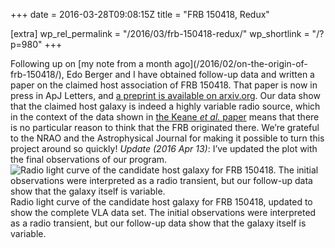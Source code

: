 +++
date = 2016-03-28T09:08:15Z
title = "FRB 150418, Redux"

[extra]
wp_rel_permalink = "/2016/03/frb-150418-redux/"
wp_shortlink = "/?p=980"
+++

Following up on [my note from a month ago](/2016/02/on-the-origin-of-
frb-150418/), Edo Berger and I have obtained follow-up data and written a
paper on the claimed host association of FRB 150418. That paper is now in
press in ApJ Letters, and [a preprint is available on
arxiv.org](http://arxiv.org/abs/1602.08434v3). Our data show that the claimed
host galaxy is indeed a highly variable radio source, which in the context of
the data shown in [the Keane _et al._
paper](http://dx.doi.org/10.1038/nature17140) means that there is no
particular reason to think that the FRB originated there. We’re grateful to
the NRAO and the Astrophysical Journal for making it possible to turn this
project around so quickly!  _Update (2016 Apr 13)_: I’ve updated the plot with
the final observations of our program.  ![Radio light curve of the candidate
host galaxy for FRB 150418. The initial observations were interpreted as a
radio transient, but our follow-up data show that the galaxy itself is
variable.](/wp/wp-content/uploads/2016/03/lcs_constant_linear-1.png)  Radio
light curve of the candidate host galaxy for FRB 150418, updated to show the
complete VLA data set. The initial observations were interpreted as a radio
transient, but our follow-up data show that the galaxy itself is variable.
